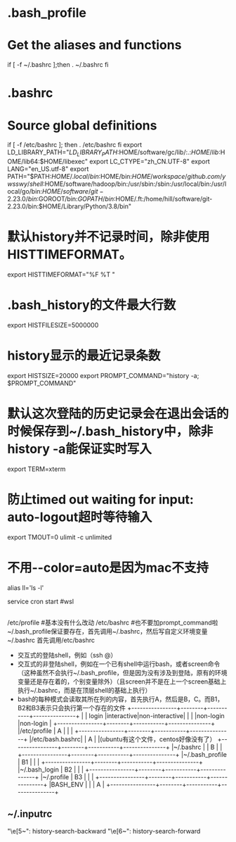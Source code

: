 # .bash_profile
# Get the aliases and functions
if [ -f ~/.bashrc ];then
  . ~/.bashrc
fi

# .bashrc
# Source global definitions
if [ -f /etc/bashrc ]; then
  . /etc/bashrc
fi
export LD_LIBRARY_PATH="$LD_LIBRARY_PATH:$HOME/software/gc/lib/:.:$HOME/lib:$HOME/lib64:$HOME/libexec"
export LC_CTYPE="zh_CN.UTF-8"
export LANG="en_US.utf-8"
export PATH="$PATH:$HOME/.local/bin:$HOME/bin:$HOME/workspace/github.com/ywsswy/shell:$HOME/software/hadoop/bin:/usr/sbin:/sbin:/usr/local/bin:/usr/local/go/bin:$HOME/software/git-2.23.0/bin:$GOROOT/bin:$GOPATH/bin:$HOME/.ft:/home/hill/software/git-2.23.0/bin:$HOME/Library/Python/3.8/bin"
# 默认history并不记录时间，除非使用HISTTIMEFORMAT。
export HISTTIMEFORMAT="%F %T "
# .bash_history的文件最大行数
export HISTFILESIZE=5000000
# history显示的最近记录条数
export HISTSIZE=20000
export PROMPT_COMMAND="history -a; $PROMPT_COMMAND"
# 默认这次登陆的历史记录会在退出会话的时候保存到~/.bash_history中，除非history -a能保证实时写入
export TERM=xterm
# 防止timed out waiting for input: auto-logout超时等待输入
export TMOUT=0
ulimit -c unlimited
# 不用--color=auto是因为mac不支持
alias ll='ls -l'


service cron start #wsl


## 
/etc/profile #基本没有什么改动
/etc/bashrc #也不要加prompt_command啦
~/.bash_profile保证要存在，首先调用~/.bashrc，然后写自定义环境变量
~/.bashrc 首先调用/etc/bashrc

- 交互式的登陆shell，例如（ssh <user>@<host>）
- 交互式的非登陆shell，例如在一个已有shell中运行bash，或者screen命令（这种虽然不会执行~/.bash_profile，但是因为没有涉及到登陆，原有的环境变量还是存在着的，个别变量除外）（且screen并不是在上一个screen基础上执行~/.bashrc，而是在顶层shell的基础上执行）
- bash的每种模式会读取其所在列的内容，首先执行A，然后是B，C。而B1，B2和B3表示只会执行第一个存在的文件
+----------------+--------+-----------+---------------+
|                | login  |interactive|non-interactive|
|                |        |non-login  |non-login      |
+----------------+--------+-----------+---------------+
|/etc/profile    |   A    |           |               |
+----------------+--------+-----------+---------------+
|/etc/bash.bashrc|        |    A      |               |(ubuntu有这个文件，centos好像没有了）
+----------------+--------+-----------+---------------+
|~/.bashrc       |        |    B      |               |
+----------------+--------+-----------+---------------+
|~/.bash_profile |   B1   |           |               |
+----------------+--------+-----------+---------------+
|~/.bash_login   |   B2   |           |               |
+----------------+--------+-----------+---------------+
|~/.profile      |   B3   |           |               |
+----------------+--------+-----------+---------------+
|BASH_ENV        |        |           |       A       |
+----------------+--------+-----------+---------------+


## ~/.inputrc
"\e[5~": history-search-backward
"\e[6~": history-search-forward
